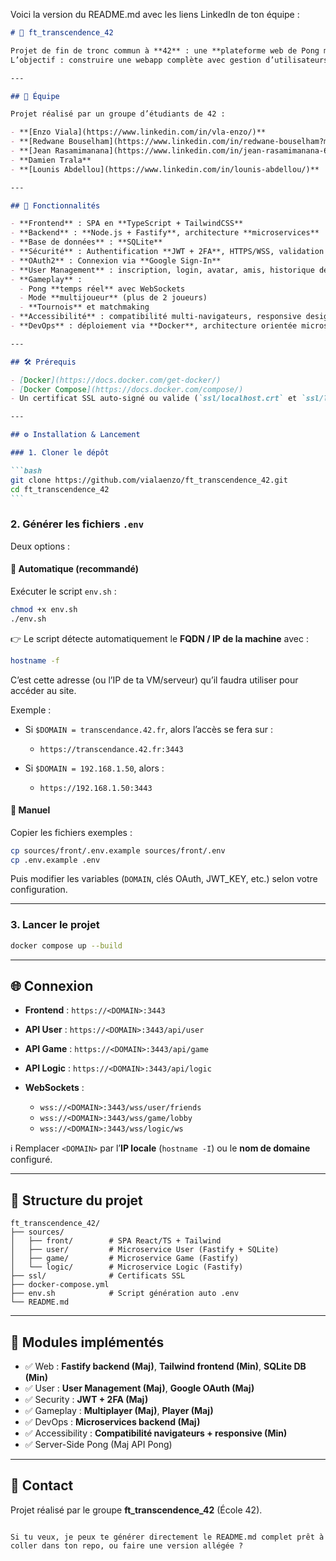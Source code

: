 Voici la version du README.md avec les liens LinkedIn de ton équipe :

````markdown
# 🏓 ft_transcendence_42

Projet de fin de tronc commun à **42** : une **plateforme web de Pong multijoueur** moderne, sécurisée et extensible.
L’objectif : construire une webapp complète avec gestion d’utilisateurs, authentification, microservices et gameplay en temps réel.

---

## 👥 Équipe

Projet réalisé par un groupe d’étudiants de 42 :

- **[Enzo Viala](https://www.linkedin.com/in/vla-enzo/)**
- **[Redwane Bouselham](https://www.linkedin.com/in/redwane-bouselham?miniProfileUrn=urn%3Ali%3Afs_miniProfile%3AACoAACX_knABh1bQze00S2Rbfe9XYvUn11ABag4&lipi=urn%3Ali%3Apage%3Ad_flagship3_search_srp_all%3Bpl4CaNvERBec4%2FAymj0o1A%3D%3D)**
- **[Jean Rasamimanana](https://www.linkedin.com/in/jean-rasamimanana-643b76271/)**
- **Damien Trala**
- **[Lounis Abdellou](https://www.linkedin.com/in/lounis-abdellou/)**

---

## 🚀 Fonctionnalités

- **Frontend** : SPA en **TypeScript + TailwindCSS**
- **Backend** : **Node.js + Fastify**, architecture **microservices**
- **Base de données** : **SQLite**
- **Sécurité** : Authentification **JWT + 2FA**, HTTPS/WSS, validation des inputs
- **OAuth2** : Connexion via **Google Sign-In**
- **User Management** : inscription, login, avatar, amis, historique de matchs
- **Gameplay** :
  - Pong **temps réel** avec WebSockets
  - Mode **multijoueur** (plus de 2 joueurs)
  - **Tournois** et matchmaking
- **Accessibilité** : compatibilité multi-navigateurs, responsive design
- **DevOps** : déploiement via **Docker**, architecture orientée microservices

---

## 🛠️ Prérequis

- [Docker](https://docs.docker.com/get-docker/)
- [Docker Compose](https://docs.docker.com/compose/)
- Un certificat SSL auto-signé ou valide (`ssl/localhost.crt` et `ssl/localhost.key`)

---

## ⚙️ Installation & Lancement

### 1. Cloner le dépôt

```bash
git clone https://github.com/vialaenzo/ft_transcendence_42.git
cd ft_transcendence_42
```
````

### 2. Générer les fichiers `.env`

Deux options :

#### 🔹 Automatique (recommandé)

Exécuter le script `env.sh` :

```bash
chmod +x env.sh
./env.sh
```

👉 Le script détecte automatiquement le **FQDN / IP de la machine** avec :

```bash
hostname -f
```

C’est cette adresse (ou l’IP de ta VM/serveur) qu’il faudra utiliser pour accéder au site.

Exemple :

- Si `$DOMAIN = transcendance.42.fr`, alors l’accès se fera sur :

  - `https://transcendance.42.fr:3443`

- Si `$DOMAIN = 192.168.1.50`, alors :

  - `https://192.168.1.50:3443`

#### 🔹 Manuel

Copier les fichiers exemples :

```bash
cp sources/front/.env.example sources/front/.env
cp .env.example .env
```

Puis modifier les variables (`DOMAIN`, clés OAuth, JWT_KEY, etc.) selon votre configuration.

---

### 3. Lancer le projet

```bash
docker compose up --build
```

---

## 🌐 Connexion

- **Frontend** : `https://<DOMAIN>:3443`
- **API User** : `https://<DOMAIN>:3443/api/user`
- **API Game** : `https://<DOMAIN>:3443/api/game`
- **API Logic** : `https://<DOMAIN>:3443/api/logic`
- **WebSockets** :

  - `wss://<DOMAIN>:3443/wss/user/friends`
  - `wss://<DOMAIN>:3443/wss/game/lobby`
  - `wss://<DOMAIN>:3443/wss/logic/ws`

ℹ️ Remplacer `<DOMAIN>` par l’**IP locale** (`hostname -I`) ou le **nom de domaine** configuré.

---

## 📂 Structure du projet

```
ft_transcendence_42/
├── sources/
│   ├── front/        # SPA React/TS + Tailwind
│   ├── user/         # Microservice User (Fastify + SQLite)
│   ├── game/         # Microservice Game (Fastify)
│   └── logic/        # Microservice Logic (Fastify)
├── ssl/              # Certificats SSL
├── docker-compose.yml
├── env.sh            # Script génération auto .env
└── README.md
```

---

## 🧪 Modules implémentés

- ✅ Web : **Fastify backend (Maj)**, **Tailwind frontend (Min)**, **SQLite DB (Min)**
- ✅ User : **User Management (Maj)**, **Google OAuth (Maj)**
- ✅ Security : **JWT + 2FA (Maj)**
- ✅ Gameplay : **Multiplayer (Maj)**, **Player (Maj)**
- ✅ DevOps : **Microservices backend (Maj)**
- ✅ Accessibility : **Compatibilité navigateurs + responsive (Min)**
- ✅ Server-Side Pong (Maj API Pong)

---

## 📧 Contact

Projet réalisé par le groupe **ft_transcendence_42** (École 42).

```

Si tu veux, je peux te générer directement le README.md complet prêt à coller dans ton repo, ou faire une version allégée ?
```
